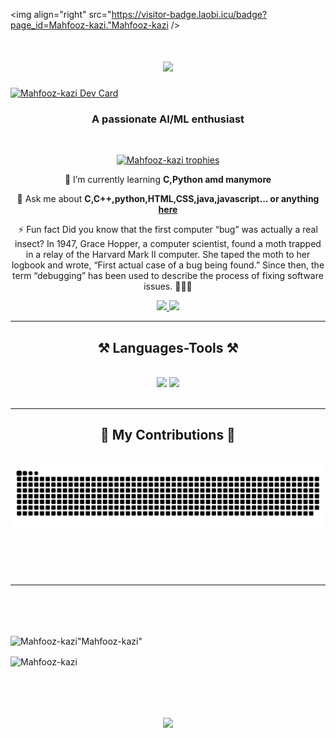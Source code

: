 <img align="right" src="https://visitor-badge.laobi.icu/badge?page_id=Mahfooz-kazi."Mahfooz-kazi />

<h1 align="center">
    <img src="https://readme-typing-svg.herokuapp.com/?font=Righteous&size=35&center=true&vCenter=true&width=500&height=70&duration=4000&lines=Hi+There!+👋;+I'm+Mahfooz+Kazi!;" />
</h1>

<a href="https://app.daily.dev/Mahfooz-kazi"><img src="https://api.daily.dev/devcards/v2/z6YKfBhUdNLL8e1bkjOxg.png?type=default&r=f1h" width="356" alt="Mahfooz-kazi Dev Card"/></a>

<h3 align="center">A passionate AI/ML enthusiast </h3>

<br/>

<!-- Inserting GitHub Profile Trophy -->
<p align="center">
  <a href="https://github.com/GhulamMurtazaKazi/github-profile-trophy">
    <img src="https://github-profile-trophy.vercel.app/?username=GhulamMurtazaKazi&theme=darkhub&no-bg=true" alt="Mahfooz-kazi trophies" />
  </a>
</p>

<div align="center">
 
 🌱 I’m currently learning **C,Python amd manymore**

💬 Ask me about **C,C++,python,HTML,CSS,java,javascript... or anything [here](https://github.com/Mahfooz-kazi/Mahfooz-kazi/issues)**

⚡ Fun fact  Did you know that the first computer “bug” was actually a real insect? In 1947, Grace Hopper, a computer scientist, found a moth trapped in a relay of the Harvard Mark II computer. She taped the moth to her logbook and wrote, “First actual case of a bug being found.” Since then, the term “debugging” has been used to describe the process of fixing software issues. 🐛👩‍💻

 </div>
 
<div align="center"> 
  <a href="mailto:mahfoozkazi2008@gmail.com">
    <img src="https://img.shields.io/badge/Gmail-333333?style=for-the-badge&logo=gmail&logoColor=red" />
  </a>
  <a href="https://www.linkedin.com/in/Mahfooz kazi-815804290/" target="_blank">
    <img src="https://img.shields.io/badge/LinkedIn-0077B5?style=for-the-badge&logo=linkedin&logoColor=white" target="_blank" />
  </a>
  <a href="https://Mahfooz-kazi.github.io" target="_blank">
  </a>
</div>

 <hr/>
 
<h2 align="center">⚒️ Languages-Tools ⚒️</h2>
<br/>
<div align="center">
    <img src="https://skillicons.dev/icons?i=python,c,html,css" />
    <img src="https://skillicons.dev/icons?i=vscode,github" /><br>
</div>

<br/>
<hr/>

<div align="center">
  <h2>🐍 My Contributions 🐍</h2>
  <br>
  <img alt="snake eating my contributions" src="https://raw.githubusercontent.com/Mahfooz-kazi/Mahfooz-kazi/output/github-contribution-grid-snake.svg" />
  
  <br/><br/><br/>
</div>

<hr/>

<h2 align="center" style="color: #ffffff;">⚡ Stats ⚡:</h2>
<p align="left" style="background-color: #1a1a1a;"> 
  <!-- Icons for languages and tools -->
</p>

<p><img align="left" src="https://github-readme-stats.vercel.app/api/top-langs?username=&show_icons=true&locale=en&layout=compact&theme=dark" alt=Mahfooz-kazi"Mahfooz-kazi" /></p>

<p>&nbsp;<img align="center" src="https://github-readme-stats.vercel.app/api?username=Mahfooz-kazi&show_icons=true&locale=en&theme=dark" alt=""Mahfooz-kazi /></p>
<p><img align="center" src="https://github-readme-streak-stats.herokuapp.com/?user=Mahfooz-kazi&theme=dark" alt="Mahfooz-kazi" /></p>

<br/>

<h1 align="center">
    <img src="https://readme-typing-svg.herokuapp.com/?font=Righteous&size=35&center=true&vCenter=true&width=500&height=70&duration=5000&lines=Connect+with+me+on+linkedin;+Always+open+to+collab!;" />
</h1>

<br/>

